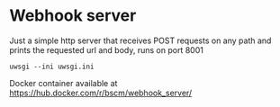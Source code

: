 # Webhook server


Just a simple http server that receives POST requests on any path and prints the requested url and body,  runs on port 8001

    uwsgi --ini uwsgi.ini


Docker container available at https://hub.docker.com/r/bscm/webhook_server/



